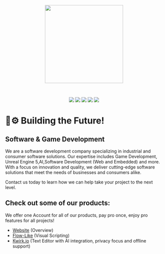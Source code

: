<a href="https://great-co.de?ref=github"><p align="center"><img width=250 src="https://avatars.githubusercontent.com/u/129868896?s=400&u=fd69cb393cc3a8296ace9f4ae1ba3b880a694f3d&v=4" /></p></a>
<br/>
<p align="center">
    <a href="https://great-co.de"><img src="https://img.shields.io/badge/website-more_from_us-C0222C.svg?style=flat&logo=PWA"></a>
	  <a href="https://discord.ca9.io"><img src="https://img.shields.io/discord/673169081704120334?label=discord&style=flat&color=5a66f6&logo=Discord"></a>
	  <a href="https://x/greatco_de"><img src="https://img.shields.io/badge/twitter-follow_us-1d9bf0.svg?style=flat&logo=Twitter"></a>
	  <a href="https://www.linkedin.com/company/greatco-de/"><img src="https://img.shields.io/badge/linkedin-connect-0a66c2.svg?style=flat&logo=Linkedin"></a>
    <a href="https://merch.ca9.io"><img src="https://img.shields.io/badge/merch-support_us-red.svg?style=flat&logo=Spreadshirt"></a>
</p>

# 🦄⚙️ Building the **Future**!
## **Software** & **Game** Development
We are a software development company specializing in industrial and consumer software solutions. Our expertise includes Game Development, Unreal Engine 5,AI,Software Development (Web and Embedded) and more. With a focus on innovation and quality, we deliver cutting-edge software solutions that meet the needs of businesses and consumers alike.

Contact us today to learn how we can help take your project to the next level.

## Check out some of our products:
We offer one Account for all of our products, pay pro once, enjoy pro features for all projects!
- [Website](https://great-co.de?ref=github) (Overview)
- [Flow-Like](https://flow-like.com?ref=github) (Visual Scripting)
- [Kwirk.io](https://kwirk.io?ref=github) (Text Editor with AI integration, privacy focus and offline support)
